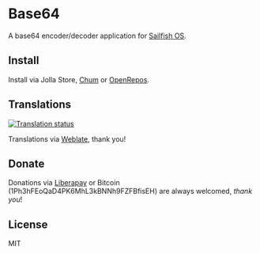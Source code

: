 # Base64

A base64 encoder/decoder application for [Sailfish OS](https://sailfishos.org).

## Install

Install via Jolla Store, [Chum](https://github.com/sailfishos-chum/main) or [OpenRepos](https://openrepos.net/content/ilpianista/base64).

## Translations

[![Translation status](https://hosted.weblate.org/widgets/harbour-base64/-/svg-badge.svg)](https://hosted.weblate.org/engage/harbour-base64/?utm_source=widget)

Translations via [Weblate](https://hosted.weblate.org/projects/harbour-base64/), thank you!

## Donate

Donations via [Liberapay](https://liberapay.com/ilpianista) or Bitcoin (1Ph3hFEoQaD4PK6MhL3kBNNh9FZFBfisEH) are always welcomed, _thank you_!

## License

MIT

